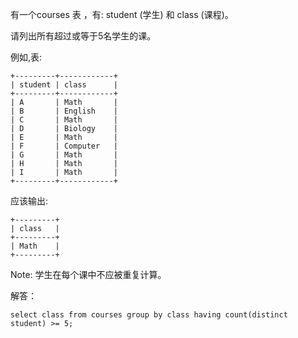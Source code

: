 有一个courses 表 ，有: student (学生) 和 class (课程)。

请列出所有超过或等于5名学生的课。

例如,表:
```
+---------+------------+
| student | class      |
+---------+------------+
| A       | Math       |
| B       | English    |
| C       | Math       |
| D       | Biology    |
| E       | Math       |
| F       | Computer   |
| G       | Math       |
| H       | Math       |
| I       | Math       |
+---------+------------+
```
应该输出:
```
+---------+
| class   |
+---------+
| Math    |
+---------+
```
Note:
学生在每个课中不应被重复计算。

解答：
```mysql
select class from courses group by class having count(distinct student) >= 5;
```
